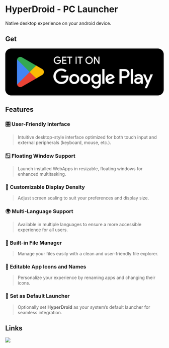 # HyperDroid - PC Launcher
Native desktop experience on your android device.

## Get
<a href="https://play.google.com/store/apps/details?id=com.binary.hyperdroid">
  <img src="src/assets/playstore_link.svg" alt="Build" />
</a>

## Features

### 🎛️ **User-Friendly Interface**  
  > Intuitive desktop-style interface optimized for both touch input and external peripherals (keyboard, mouse, etc.).

### 🪟 **Floating Window Support**  
  > Launch installed WebApps in resizable, floating windows for enhanced multitasking.

### 🔧 **Customizable Display Density**  
  > Adjust screen scaling to suit your preferences and display size.

### 🌍 **Multi-Language Support**  
  > Available in multiple languages to ensure a more accessible experience for all users.

### 📁 **Built-in File Manager**  
  > Manage your files easily with a clean and user-friendly file explorer.

### 🎨 **Editable App Icons and Names**  
  > Personalize your experience by renaming apps and changing their icons.

### 📱 **Set as Default Launcher**  
  > Optionally set **HyperDroid** as your system’s default launcher for seamless integration.

## Links
<a href="https://github.com/windows-ui/HyperDroid/tree/main/PrivacyPolicy">
  <img src="https://img.shields.io/badge/Privacy%20Policy-View-blue?style=for-the-badge&logo=polywork&logoColor=white" style="height:40px;">
</a>
